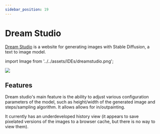 ```yaml
---
sidebar_position: 19
---
```


# Dream Studio

[Dream Studio](https://beta.dreamstudio.ai/dream) is a website for generating images with Stable Diffusion,
a text to image model.

import Image from '../../assets/IDEs/dreamstudio.png';

<div style={{textAlign: 'center'}}>
  <img src={Image} style={{width: "750px"}} />
</div>

## Features

Dream studio's main feature is the ability to adjust various configuration parameters
of the model, such as height/width of the generated image and steps/sampling algorithm. It allows
allows for in/outpainting.

It currently has an underdeveloped history view (it appears to save pixelated versions of the images to a browser cache, but there is no way to view them).